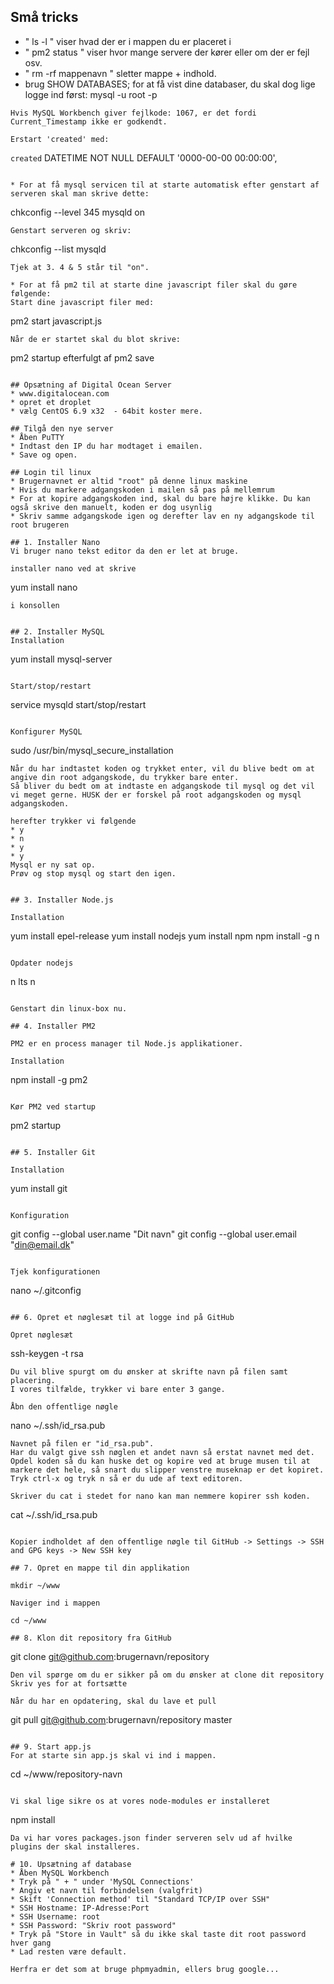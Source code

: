 ## Små tricks
* " ls -l " viser hvad der er i mappen du er placeret i
* " pm2 status " viser hvor mange servere der kører eller om der er fejl osv.
* " rm -rf mappenavn " sletter mappe + indhold.
* brug SHOW DATABASES; for at få vist dine databaser, du skal dog lige logge ind først: mysql -u root -p

```
Hvis MySQL Workbench giver fejlkode: 1067, er det fordi Current_Timestamp ikke er godkendt.

Erstart 'created' med:
```
`created` DATETIME NOT NULL DEFAULT '0000-00-00 00:00:00',
```

* For at få mysql servicen til at starte automatisk efter genstart af serveren skal man skrive dette:
```
chkconfig --level 345 mysqld on
```
Genstart serveren og skriv:
```
chkconfig --list mysqld
```
Tjek at 3. 4 & 5 står til "on".

* For at få pm2 til at starte dine javascript filer skal du gøre følgende:
Start dine javascript filer med:
```
pm2 start javascript.js
```
Når de er startet skal du blot skrive:
```
pm2 startup
efterfulgt af
pm2 save
```

## Opsætning af Digital Ocean Server
* www.digitalocean.com
* opret et droplet
* vælg CentOS 6.9 x32  - 64bit koster mere.

## Tilgå den nye server
* Åben PuTTY
* Indtast den IP du har modtaget i emailen.
* Save og open.

## Login til linux
* Brugernavnet er altid "root" på denne linux maskine
* Hvis du markere adgangskoden i mailen så pas på mellemrum
* For at kopire adgangskoden ind, skal du bare højre klikke. Du kan også skrive den manuelt, koden er dog usynlig
* Skriv samme adgangskode igen og derefter lav en ny adgangskode til root brugeren

## 1. Installer Nano
Vi bruger nano tekst editor da den er let at bruge.

installer nano ved at skrive 
```
yum install nano
```
i konsollen


## 2. Installer MySQL
Installation
```
yum install mysql-server
```

Start/stop/restart
```
service mysqld start/stop/restart
```

Konfigurer MySQL
```
sudo /usr/bin/mysql_secure_installation
```
Når du har indtastet koden og trykket enter, vil du blive bedt om at angive din root adgangskode, du trykker bare enter.
Så bliver du bedt om at indtaste en adgangskode til mysql og det vil vi meget gerne. HUSK der er forskel på root adgangskoden og mysql adgangskoden.

herefter trykker vi følgende
* y
* n
* y
* y
Mysql er ny sat op.
Prøv og stop mysql og start den igen.


## 3. Installer Node.js

Installation
```
yum install epel-release
yum install nodejs
yum install npm
npm install -g n
```

Opdater nodejs
```
n lts
n
```

Genstart din linux-box nu.

## 4. Installer PM2

PM2 er en process manager til Node.js applikationer.

Installation
```
npm install -g pm2
```

Kør PM2 ved startup
```
pm2 startup
```

## 5. Installer Git

Installation
```
yum install git
```

Konfiguration
```
git config --global user.name "Dit navn"
git config --global user.email "din@email.dk"
```

Tjek konfigurationen
```
nano ~/.gitconfig
```

## 6. Opret et nøglesæt til at logge ind på GitHub

Opret nøglesæt
```
ssh-keygen -t rsa
```
Du vil blive spurgt om du ønsker at skrifte navn på filen samt placering.
I vores tilfælde, trykker vi bare enter 3 gange.

Åbn den offentlige nøgle
```
nano ~/.ssh/id_rsa.pub
```
Navnet på filen er "id_rsa.pub".
Har du valgt give ssh nøglen et andet navn så erstat navnet med det.
Opdel koden så du kan huske det og kopire ved at bruge musen til at markere det hele, så snart du slipper venstre museknap er det kopiret.
Tryk ctrl-x og tryk n så er du ude af text editoren.

Skriver du cat i stedet for nano kan man nemmere kopirer ssh koden.
```
cat ~/.ssh/id_rsa.pub
```

Kopier indholdet af den offentlige nøgle til GitHub -> Settings -> SSH and GPG keys -> New SSH key

## 7. Opret en mappe til din applikation

mkdir ~/www

Naviger ind i mappen

cd ~/www

## 8. Klon dit repository fra GitHub
```
git clone git@github.com:brugernavn/repository
```
Den vil spørge om du er sikker på om du ønsker at clone dit repository
Skriv yes for at fortsætte

Når du har en opdatering, skal du lave et pull
```
git pull git@github.com:brugernavn/repository master
```

## 9. Start app.js
For at starte sin app.js skal vi ind i mappen.
```
cd ~/www/repository-navn
```

Vi skal lige sikre os at vores node-modules er installeret
```
npm install
```
Da vi har vores packages.json finder serveren selv ud af hvilke plugins der skal installeres.

# 10. Upsætning af database
* Åben MySQL Workbench
* Tryk på " + " under 'MySQL Connections'
* Angiv et navn til forbindelsen (valgfrit)
* Skift 'Connection method' til "Standard TCP/IP over SSH"
* SSH Hostname: IP-Adresse:Port
* SSH Username: root
* SSH Password: "Skriv root password"
* Tryk på "Store in Vault" så du ikke skal taste dit root password hver gang
* Lad resten være default.

Herfra er det som at bruge phpmyadmin, ellers brug google...